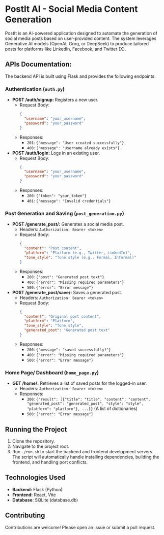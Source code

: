 # PostIt AI - Social Media Content Generation

PostIt is an AI-powered application designed to automate the generation of social
media posts based on user-provided content. The system leverages Generative AI
models (OpenAI, Groq, or DeepSeek) to produce tailored posts for platforms like
LinkedIn, Facebook, and Twitter (X).

## APIs Documentation:

The backend API is built using Flask and provides the following endpoints:

### Authentication (`auth.py`)

*   **POST /auth/signup:** Registers a new user.
    *   Request Body:
        ```json
        {
          "username": "your_username",
          "password": "your_password"
        }
        ```
    *   Responses:
        *   `201`: `{"message": "User created successfully"}`
        *   `400`: `{"message": "Username already exists"}`
*   **POST /auth/login:** Logs in an existing user.
    *   Request Body:
        ```json
        {
          "username": "your_username",
          "password": "your_password"
        }
        ```
    *   Responses:
        *   `200`: `{"token": "your_token"}`
        *   `401`: `{"message": "Invalid credentials"}`

### Post Generation and Saving (`post_generation.py`)

*   **POST /generate_post/:** Generates a social media post.
    *   Headers: `Authorization: Bearer <token>`
    *   Request Body:
        ```json
        {
          "content": "Post content",
          "platform": "Platform (e.g., Twitter, LinkedIn)",
          "tone_style": "Tone style (e.g., Formal, Informal)"
        }
        ```
    *   Responses:
        *   `200`: `{"post": "Generated post text"}`
        *   `400`: `{"error": "Missing required parameters"}`
        *   `500`: `{"error": "Error message"}`
*   **POST /generate_post/save/:** Saves a generated post.
    *   Headers: `Authorization: Bearer <token>`
    *   Request Body:
        ```json
        {
          "content": "Original post content",
          "platform": "Platform",
          "tone_style": "Tone style",
          "generated_post": "Generated post text"
        }
        ```
    *   Responses:
        *   `200`: `{"message": "saved successfully!"}`
        *   `400`: `{"error": "Missing required parameters"}`
        *   `500`: `{"error": "Error message"}`

### Home Page/ Dashboard (`home_page.py`)

*   **GET /home/:** Retrieves a list of saved posts for the logged-in user.
    *   Headers: `Authorization: Bearer <token>`
    *   Responses:
        *   `200`: `{"result": [{"title": "title", "content": "content", "generated_post": "generated_post", "style": "style", "platform": "platform"}, ...]}` (A list of dictionaries)
        *   `500`: `{"error": "Error message"}`

## Running the Project

1.  Clone the repository.
2.  Navigate to the project root.
3.  Run `./run.sh` to start the backend and frontend development servers.  The script will automatically handle installing dependencies, building the frontend, and handling port conflicts.

## Technologies Used

*   **Backend:** Flask (Python)
*   **Frontend:** React, Vite
*   **Database:** SQLite (database.db)

## Contributing

Contributions are welcome! Please open an issue or submit a pull request.
